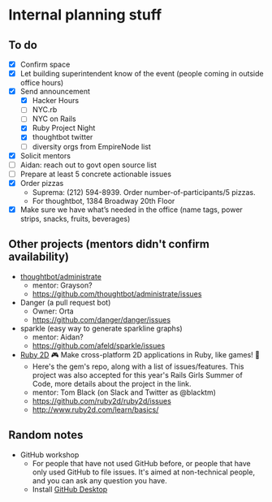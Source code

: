 # Internal planning stuff

## To do

- [x] Confirm space
- [x] Let building superintendent know of the event (people coming in outside office hours)
- [x] Send announcement
   - [x] Hacker Hours
   - [ ] NYC.rb
   - [ ] NYC on Rails
   - [x] Ruby Project Night
   - [x] thoughtbot twitter
   - [ ] diversity orgs from EmpireNode list
- [x] Solicit mentors
- [ ] Aidan: reach out to govt open source list
- [ ] Prepare at least 5 concrete actionable issues
- [x] Order pizzas
  - Suprema: (212) 594-8939. Order number-of-participants/5 pizzas.
  - For thoughtbot, 1384 Broadway 20th Floor
- [x] Make sure we have what’s needed in the office (name tags, power strips, snacks, fruits, beverages)

## Other projects (mentors didn't confirm availability)

* [thoughtbot/administrate](https://github.com/thoughtbot/administrate)
  * mentor: Grayson?
  * https://github.com/thoughtbot/administrate/issues
* Danger (a pull request bot)
  * Owner: Orta
  * https://github.com/danger/danger/issues
* sparkle (easy way to generate sparkline graphs)
  * mentor: Aidan?
  * https://github.com/afeld/sparkle/issues
* [Ruby 2D](https://github.com/ruby2d/ruby2d) 🎮 Make cross-platform 2D applications in Ruby, like games! 👾
  * Here's the gem's repo, along with a list of issues/features. This project was also accepted for this year's Rails Girls Summer of Code, more details about the project in the link.
  * mentor: Tom Black (on Slack and Twitter as @blacktm)
  * https://github.com/ruby2d/ruby2d/issues
  * http://www.ruby2d.com/learn/basics/

## Random notes

* GitHub workshop
   * For people that have not used GitHub before, or people that have only used GitHub to file issues. It's aimed at non-technical people, and you can ask any question you have.
   * Install [GitHub Desktop](https://desktop.github.com/)
